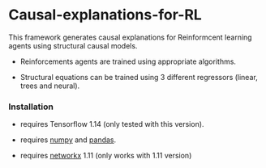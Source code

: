 # Causal-explanations-for-RL

This framework generates causal explanations for Reinformcent learning agents using structural causal models.

- Reinforcements agents are trained using appropriate algorithms.

- Structural equations can be trained using 3 different regressors (linear, trees and neural).



### Installation

- requires Tensorflow 1.14 (only tested with this version).

- requires [numpy](https://numpy.org/) and [pandas](https://pandas.pydata.org/).

- requires [networkx](https://networkx.github.io/) 1.11 (only works with 1.11 version)


